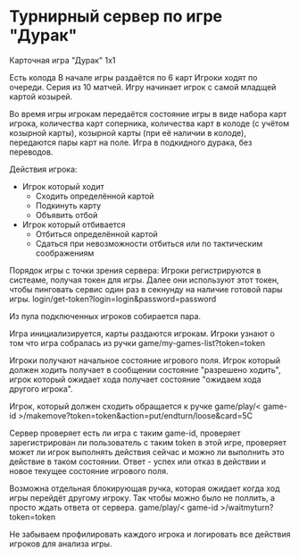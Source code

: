 # Турнирный сервер по игре "Дурак"

Карточная игра "Дурак" 1х1

Есть колода
В начале игры раздаётся по 6 карт
Игроки ходят по очереди. Серия из 10 матчей. Игру начинает игрок с самой младщей картой козырей.

Во время игры игрокам передаётся состояние игры в виде набора карт игрока, количества карт соперника, количества карт в колоде (с учётом козырной карты), козырной карты (при её наличии в колоде), передаются пары карт на поле.
Игра в подкидного дурака, без переводов.

Действия игрока:
* Игрок который ходит
	* Сходить определённой картой
	* Подкинуть карту
	* Объявить отбой
* Игрок который отбивается
	* Отбиться определённой картой
	* Сдаться при невозможности отбиться или по тактическим соображениям

Порядок игры с точки зрения сервера:
Игроки регистрируются в систеаме, получая токен для игры. Далее они используют этот токен, чтобы пинговать сервис один раз в секнунду на наличие готовой пары игры. login/get-token?login=login&password=password

Из пула подключенных игроков собирается пара.

Игра инициализируется, карты раздаются игрокам. 
Игроки узнают о том что игра собралась из ручки game/my-games-list?token=token

Игроки получают начальное состояние игрового поля. Игрок который должен ходить получает в сообщении состояние "разрешено ходить", игрок который ожидает хода получает состояние "ожидаем хода другого игрока".

Игрок, который должен сходить обращается к ручке game/play/< game-id >/makemove?token=token&action=put/endturn/loose&card=5C

Сервер проверяет есть ли игра с таким game-id, проверяет зарегистрирован ли пользователь с таким token в этой игре, проверяет может ли игрок выполнять действия сейчас и можно ли выполнить это действие в таком состоянии. Ответ - успех или отказ в действии и новое текущее состояние игрового поля.

Возможна отдельная блокирующая ручка, которая ожидает когда ход игры перейдёт другому игроку. Так чтобы можно было не поллить, а просто ждать ответа от сервера. game/play/< game-id >/waitmyturn?token=token

Не забываем профилировать каждого игрока и логировать все действия игроков для анализа игры.
